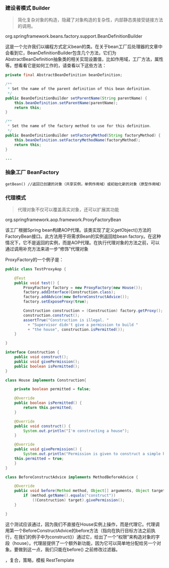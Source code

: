 ### 建设者模式 Builder
> 简化复杂对象的构造，隐藏了对象构造的复杂性，内部静态类接受链接方法的调用。

org.springframework.beans.factory.support.BeanDefinitionBuilder

这是一个允许我们以编程方式定义bean的类。在关于bean工厂后处理器的文章中会看到它，BeanDefinitionBuilder包含几个方法，它们为AbstractBeanDefinition抽象类的相关实现设置值，比如作用域，工厂方法，属性等。想看看它是如何工作的，请查看以下这些方法：

```java
private final AbstractBeanDefinition beanDefinition;

/**
 * Set the name of the parent definition of this bean definition.
 */
public BeanDefinitionBuilder setParentName(String parentName) {
    this.beanDefinition.setParentName(parentName);
    return this;
}

/**
 * Set the name of the factory method to use for this definition.
 */
public BeanDefinitionBuilder setFactoryMethod(String factoryMethod) {
    this.beanDefinition.setFactoryMethodName(factoryMethod);
    return this;
}

...
```

### 抽象工厂 BeanFactory
```
getBean() //返回已创建的对象（共享实例，单例作用域）或初始化新的对象（原型作用域）
```

### 代理模式
> 代理对象不仅可以覆盖真实对象，还可以扩展其功能

org.springframework.aop.framework.ProxyFactoryBean

该工厂根据Spring bean构建AOP代理。该类实现了定义getObject()方法的FactoryBean接口。此方法用于将需求Bean的实例返回给bean factory。在这种情况下，它不是返回的实例，而是AOP代理。在执行代理对象的方法之前，可以通过调用补充方法来进一步“修饰”代理对象

ProxyFactory的一个例子是：

```java
public class TestProxyAop {

	@Test
	public void test() {
		ProxyFactory factory = new ProxyFactory(new House());
		factory.addInterface(Construction.class);
		factory.addAdvice(new BeforeConstructAdvice());
		factory.setExposeProxy(true);

		Construction construction = (Construction) factory.getProxy();
		construction.construct();
		assertTrue("Construction is illegal. "
		  + "Supervisor didn't give a permission to build "
		  + "the house", construction.isPermitted());
	}

}

interface Construction {
	public void construct();
	public void givePermission();
	public boolean isPermitted();
}

class House implements Construction{

	private boolean permitted = false;

	@Override
	public boolean isPermitted() {
		return this.permitted;
	}

	@Override
	public void construct() {
		System.out.println("I'm constructing a house");
	}

	@Override
	public void givePermission() {
		System.out.println("Permission is given to construct a simple house");
	this.permitted = true;
	}
}

class BeforeConstructAdvice implements MethodBeforeAdvice {

	@Override
	public void before(Method method, Object[] arguments, Object target) throws Throwable {
		if (method.getName().equals("construct"))
			((Construction) target).givePermission();
	}

}
```

这个测试应该通过，因为我们不直接在House实例上操作，而是代理它。代理调用第一个BeforeConstructAdvice的before方法（指向在执行目标方法之前执行，在我们的例子中为construct()）通过它，给出了一个“权限”来构造对象的字段（house）。代理层提供了一个额外新功能，因为它可以简单地分配给另一个对象。要做到这一点，我们只能在before() 之前修改过滤器。



，复合，策略，模板
RestTemplate

